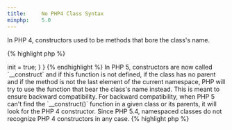 ```yaml
---
title:     No PHP4 Class Syntax
minphp:    5.0
---
```


In PHP 4, constructors used to be methods that bore the class's name. 

{% highlight php %}
<?php
class x {
	private $init = false;
	
	// This is the constructor
	function x() {
		$this->init = true;
	}
}

{% endhighlight %}


In PHP 5, constructors are now called `__construct` and if this function is not defined, if the class has no parent and if the method is not the last element of the current namespace, PHP will try to use the function that bear the class's name instead. This is meant to ensure backward compatibility. 

For backward compatibility, when PHP 5 can't find the `__construct()` function in a given class or its parents, it will look for the PHP 4 constructor. Since PHP 5.4, namespaced classes do not recognize PHP 4 constructors in any case.

{% highlight php %}
<?php
namespace {
	class x {
		private $init = false;
	
		// This is the constructor
		function x() {
			echo __METHOD__."\n";
		}
	}
	new x();
}

namespace y {
	class x {
		private $init = false;
	
		// This is NOT the constructor
		function x() {
			echo __METHOD__."\n";
		}
	}
	new x();
}

{% endhighlight %}


In PHP 4, properties were declared using the `var` keyword. This keyword is still available, and is a synonym of `public`. However, it should be replaced by `public` or another visibility indicator. 

{% highlight php %}
<?php
// PHP 4 syntax
class foo {
	var $bar = 1;
}

// PHP 5 syntax
class bar {
	public $foor = 1;
}

{% endhighlight %}


It is recommended to avoid PHP 4 class syntax altogether, as it has been replaced by new and more powerful syntaxes. It is considered obsolete and backward compatible support may be dropped at some point in the future.


### Rule Details

The following snippets are considered a warning:

{% highlight php %}
<?php
namespace {
	// rename this from PHP4_style to __construct()
	class PHP4_style {
		function PHP4_style() { /**/ } 
	}

	// rename this from PHP4_style to __construct()
	class PHP4_style_with_parent extends PHP4_style {
		// will use PHP4_style
	}

	// check PHP4_PHP5_hybrid and see if it may be dropped or renamed
	class PHP4_PHP5_hybrid {
		function __construct() { /**/ } 
		function PHP4_PHP5_hybrid() { /**/ } 
	}

	class oldStyleProperty{
		var $someProperty = 1;
	}
}


namespace Foo {
	class Bar {
   		public function Bar() {
       // treated as construct in PHP 5.3.0-5.3.2
       // treated as regular method as of PHP 5.3.3
    	}
	}
}

{% endhighlight %}{: .warning }


The following pattern is considered legit:

{% highlight php %}
<?php
class PHP5_style {
	public $someProperty = 1;
	
	function __construct() { /**/ }
}

{% endhighlight %}{: .good }


### Further Reading

* [Remove PHP 4 Constructors](https://wiki.php.net/rfc/remove_php4_constructors) 
